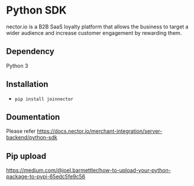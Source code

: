 # Python SDK
nector.io is a B2B SaaS loyalty platform that allows the business to target a wider audience and increase customer engagement by rewarding them.

## Dependency
Python 3

## Installation
- `pip install joinnector` 

## Doumentation
Please refer https://docs.nector.io/merchant-integration/server-backend/python-sdk

## Pip upload
https://medium.com/@joel.barmettler/how-to-upload-your-python-package-to-pypi-65edc5fe9c56
